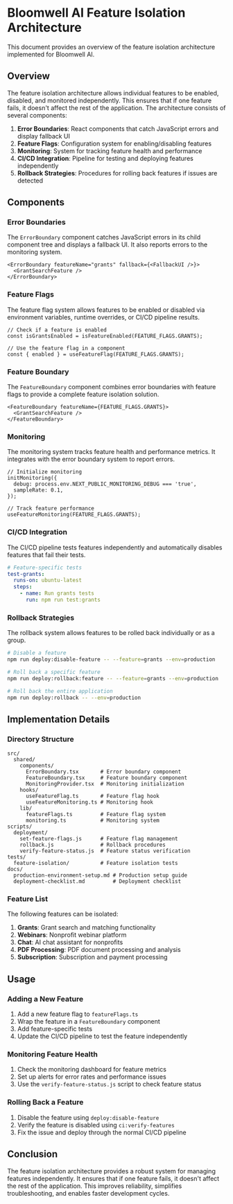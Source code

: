 # Bloomwell AI Feature Isolation Architecture

This document provides an overview of the feature isolation architecture implemented for Bloomwell AI.

## Overview

The feature isolation architecture allows individual features to be enabled, disabled, and monitored independently. This ensures that if one feature fails, it doesn't affect the rest of the application. The architecture consists of several components:

1. **Error Boundaries**: React components that catch JavaScript errors and display fallback UI
2. **Feature Flags**: Configuration system for enabling/disabling features
3. **Monitoring**: System for tracking feature health and performance
4. **CI/CD Integration**: Pipeline for testing and deploying features independently
5. **Rollback Strategies**: Procedures for rolling back features if issues are detected

## Components

### Error Boundaries

The `ErrorBoundary` component catches JavaScript errors in its child component tree and displays a fallback UI. It also reports errors to the monitoring system.

```tsx
<ErrorBoundary featureName="grants" fallback={<FallbackUI />}>
  <GrantSearchFeature />
</ErrorBoundary>
```

### Feature Flags

The feature flag system allows features to be enabled or disabled via environment variables, runtime overrides, or CI/CD pipeline results.

```tsx
// Check if a feature is enabled
const isGrantsEnabled = isFeatureEnabled(FEATURE_FLAGS.GRANTS);

// Use the feature flag in a component
const { enabled } = useFeatureFlag(FEATURE_FLAGS.GRANTS);
```

### Feature Boundary

The `FeatureBoundary` component combines error boundaries with feature flags to provide a complete feature isolation solution.

```tsx
<FeatureBoundary featureName={FEATURE_FLAGS.GRANTS}>
  <GrantSearchFeature />
</FeatureBoundary>
```

### Monitoring

The monitoring system tracks feature health and performance metrics. It integrates with the error boundary system to report errors.

```tsx
// Initialize monitoring
initMonitoring({
  debug: process.env.NEXT_PUBLIC_MONITORING_DEBUG === 'true',
  sampleRate: 0.1,
});

// Track feature performance
useFeatureMonitoring(FEATURE_FLAGS.GRANTS);
```

### CI/CD Integration

The CI/CD pipeline tests features independently and automatically disables features that fail their tests.

```yaml
# Feature-specific tests
test-grants:
  runs-on: ubuntu-latest
  steps:
    - name: Run grants tests
      run: npm run test:grants
```

### Rollback Strategies

The rollback system allows features to be rolled back individually or as a group.

```bash
# Disable a feature
npm run deploy:disable-feature -- --feature=grants --env=production

# Roll back a specific feature
npm run deploy:rollback:feature -- --feature=grants --env=production

# Roll back the entire application
npm run deploy:rollback -- --env=production
```

## Implementation Details

### Directory Structure

```
src/
  shared/
    components/
      ErrorBoundary.tsx       # Error boundary component
      FeatureBoundary.tsx     # Feature boundary component
      MonitoringProvider.tsx  # Monitoring initialization
    hooks/
      useFeatureFlag.ts       # Feature flag hook
      useFeatureMonitoring.ts # Monitoring hook
    lib/
      featureFlags.ts         # Feature flag system
      monitoring.ts           # Monitoring system
scripts/
  deployment/
    set-feature-flags.js      # Feature flag management
    rollback.js               # Rollback procedures
    verify-feature-status.js  # Feature status verification
tests/
  feature-isolation/          # Feature isolation tests
docs/
  production-environment-setup.md # Production setup guide
  deployment-checklist.md         # Deployment checklist
```

### Feature List

The following features can be isolated:

1. **Grants**: Grant search and matching functionality
2. **Webinars**: Nonprofit webinar platform
3. **Chat**: AI chat assistant for nonprofits
4. **PDF Processing**: PDF document processing and analysis
5. **Subscription**: Subscription and payment processing

## Usage

### Adding a New Feature

1. Add a new feature flag to `featureFlags.ts`
2. Wrap the feature in a `FeatureBoundary` component
3. Add feature-specific tests
4. Update the CI/CD pipeline to test the feature independently

### Monitoring Feature Health

1. Check the monitoring dashboard for feature metrics
2. Set up alerts for error rates and performance issues
3. Use the `verify-feature-status.js` script to check feature status

### Rolling Back a Feature

1. Disable the feature using `deploy:disable-feature`
2. Verify the feature is disabled using `ci:verify-features`
3. Fix the issue and deploy through the normal CI/CD pipeline

## Conclusion

The feature isolation architecture provides a robust system for managing features independently. It ensures that if one feature fails, it doesn't affect the rest of the application. This improves reliability, simplifies troubleshooting, and enables faster development cycles.
